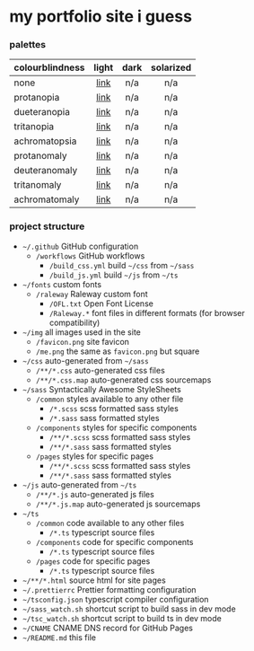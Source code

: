 # my portfolio site i guess

### palettes

| colourblindness |                                light                                 | dark | solarized |
| :------------ | :------------------------------------------------------------------: | :--: | :--: |
| none       | [link](https://coolors.co/242d29-506966-7ba4a2-5d88a1-c79b8d-eeeeee) | n/a | n/a |
| protanopia    | [link](https://coolors.co/272729-5a5b66-8c8da2-6f709a-b3b390-eeeeee) | n/a | n/a |
| dueteranopia  | [link](https://coolors.co/27262a-595766-8a87a2-6d6999-b6b991-eeeeee) | n/a | n/a |
| tritanopia    | [link](https://coolors.co/242a2a-516767-7da2a2-5f9695-c49393-eeeeee) | n/a | n/a |
| achromatopsia | [link](https://coolors.co/292929-616161-979797-7d7d7d-a6a6a6-eeeeee) | n/a | n/a |
| protanomaly   | [link](https://coolors.co/252a29-546066-8296a2-64799d-bea98e-eeeeee) | n/a | n/a |
| deuteranomaly | [link](https://coolors.co/252a29-556266-8399a2-657c9d-bea68e-eeeeee) | n/a | n/a |
| tritanomaly   | [link](https://coolors.co/242b29-506866-7ca3a2-5e8e9c-c5978f-eeeeee) | n/a | n/a |
| achromatomaly | [link](https://coolors.co/272b29-596463-8a9d9c-6e828d-b5a19a-eeeeed) | n/a | n/a |

### project structure
- `~/.github` GitHub configuration
  - `/workflows` GitHub workflows
    - `/build_css.yml` build `~/css` from `~/sass`
    - `/build_js.yml` build `~/js` from `~/ts`
- `~/fonts` custom fonts
  - `/raleway` Raleway custom font
    - `/OFL.txt` Open Font License
    - `/Raleway.*` font files in different formats (for browser compatibility)
- `~/img` all images used in the site
  - `/favicon.png` site favicon
  - `/me.png` the same as `favicon.png` but square
- `~/css` auto-generated from `~/sass`
  - `/**/*.css` auto-generated css files
  - `/**/*.css.map` auto-generated css sourcemaps
- `~/sass` Syntactically Awesome StyleSheets
  - `/common` styles available to any other file
    - `/*.scss` scss formatted sass styles
    - `/*.sass` sass formatted styles
  - `/components` styles for specific components
    - `/**/*.scss` scss formatted sass styles
    - `/**/*.sass` sass formatted styles
  - `/pages` styles for specific pages
    - `/**/*.scss` scss formatted sass styles
    - `/**/*.sass` sass formatted styles
- `~/js` auto-generated from `~/ts`
  - `/**/*.js` auto-generated js files
  - `/**/*.js.map` auto-generated js sourcemaps
- `~/ts`
  - `/common` code available to any other files
    - `/*.ts` typescript source files
  - `/components` code for specific components
    - `/*.ts` typescript source files
  - `/pages` code for specific pages
    - `/*.ts` typescript source files
- `~/**/*.html` source html for site pages
- `~/.prettierrc` Prettier formatting configuration
- `~/tsconfig.json` typescript compiler configuration
- `~/sass_watch.sh` shortcut script to build sass in dev mode
- `~/tsc_watch.sh` shortcut script to build ts in dev mode
- `~/CNAME` CNAME DNS record for GitHub Pages
- `~/README.md` this file
